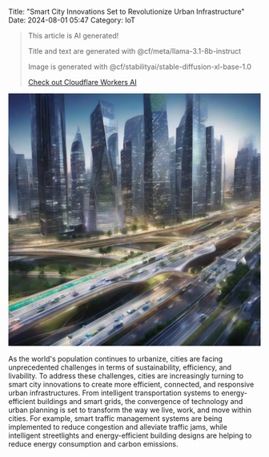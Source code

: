 Title: "Smart City Innovations Set to Revolutionize Urban Infrastructure"
Date: 2024-08-01 05:47
Category: IoT

> This article is AI generated!
> 
> Title and text are generated with @cf/meta/llama-3.1-8b-instruct
> 
> Image is generated with @cf/stabilityai/stable-diffusion-xl-base-1.0
> 
> [Check out Cloudflare Workers AI](https://developers.cloudflare.com/workers-ai/models/)


![Alt Text](images/2024-08-01-smart-city-innovations-set-to-revolutionize-urban-infrastructure.png)

As the world's population continues to urbanize, cities are facing unprecedented challenges in terms of sustainability, efficiency, and livability. To address these challenges, cities are increasingly turning to smart city innovations to create more efficient, connected, and responsive urban infrastructures. From intelligent transportation systems to energy-efficient buildings and smart grids, the convergence of technology and urban planning is set to transform the way we live, work, and move within cities. For example, smart traffic management systems are being implemented to reduce congestion and alleviate traffic jams, while intelligent streetlights and energy-efficient building designs are helping to reduce energy consumption and carbon emissions.